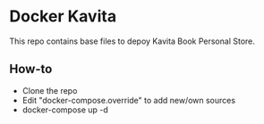 # Docker Kavita

This repo contains base files to depoy Kavita Book Personal Store.

## How-to

- Clone the repo
- Edit "docker-compose.override" to add new/own sources
- docker-compose up -d

